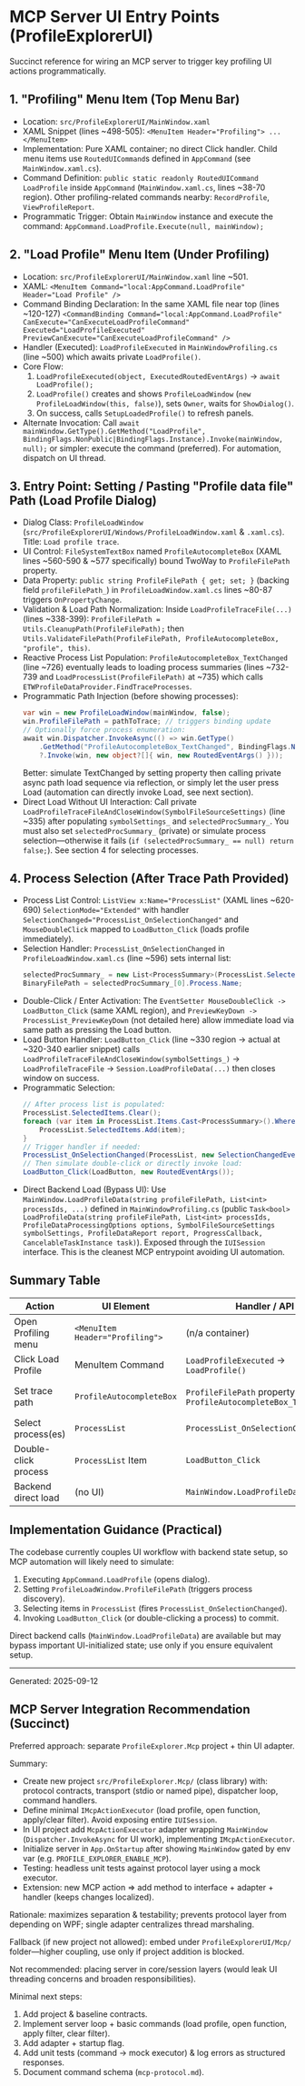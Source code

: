 # MCP Server UI Entry Points (ProfileExplorerUI)

Succinct reference for wiring an MCP server to trigger key profiling UI actions programmatically.

## 1. "Profiling" Menu Item (Top Menu Bar)
- Location: `src/ProfileExplorerUI/MainWindow.xaml`
- XAML Snippet (lines ~498-505): `<MenuItem Header="Profiling"> ... </MenuItem>`
- Implementation: Pure XAML container; no direct Click handler. Child menu items use `RoutedUICommand`s defined in `AppCommand` (see `MainWindow.xaml.cs`).
- Command Definition: `public static readonly RoutedUICommand LoadProfile` inside `AppCommand` (`MainWindow.xaml.cs`, lines ~38-70 region). Other profiling-related commands nearby: `RecordProfile`, `ViewProfileReport`.
- Programmatic Trigger: Obtain `MainWindow` instance and execute the command: `AppCommand.LoadProfile.Execute(null, mainWindow);`

## 2. "Load Profile" Menu Item (Under Profiling)
- Location: `src/ProfileExplorerUI/MainWindow.xaml` line ~501.
- XAML: `<MenuItem Command="local:AppCommand.LoadProfile" Header="Load Profile" />`
- Command Binding Declaration: In the same XAML file near top (lines ~120-127) `<CommandBinding Command="local:AppCommand.LoadProfile" CanExecute="CanExecuteLoadProfileCommand" Executed="LoadProfileExecuted" PreviewCanExecute="CanExecuteLoadProfileCommand" />`
- Handler (Executed): `LoadProfileExecuted` in `MainWindowProfiling.cs` (line ~500) which awaits private `LoadProfile()`.
- Core Flow:
  1. `LoadProfileExecuted(object, ExecutedRoutedEventArgs)` -> `await LoadProfile();`
  2. `LoadProfile()` creates and shows `ProfileLoadWindow` (`new ProfileLoadWindow(this, false)`), sets `Owner`, waits for `ShowDialog()`.
  3. On success, calls `SetupLoadedProfile()` to refresh panels.
- Alternate Invocation: Call `await mainWindow.GetType().GetMethod("LoadProfile", BindingFlags.NonPublic|BindingFlags.Instance).Invoke(mainWindow, null);` or simpler: execute the command (preferred). For automation, dispatch on UI thread.

## 3. Entry Point: Setting / Pasting "Profile data file" Path (Load Profile Dialog)
- Dialog Class: `ProfileLoadWindow` (`src/ProfileExplorerUI/Windows/ProfileLoadWindow.xaml` & `.xaml.cs`). Title: `Load profile trace`.
- UI Control: `FileSystemTextBox` named `ProfileAutocompleteBox` (XAML lines ~560-590 & ~577 specifically) bound TwoWay to `ProfileFilePath` property.
- Data Property: `public string ProfileFilePath { get; set; }` (backing field `profileFilePath_`) in `ProfileLoadWindow.xaml.cs` lines ~80-87 triggers `OnPropertyChange`.
- Validation & Load Path Normalization: Inside `LoadProfileTraceFile(...)` (lines ~338-399): `ProfileFilePath = Utils.CleanupPath(ProfileFilePath);` then `Utils.ValidateFilePath(ProfileFilePath, ProfileAutocompleteBox, "profile", this)`.
- Reactive Process List Population: `ProfileAutocompleteBox_TextChanged` (line ~726) eventually leads to loading process summaries (lines ~732-739 and `LoadProcessList(ProfileFilePath)` at ~735) which calls `ETWProfileDataProvider.FindTraceProcesses`.
- Programmatic Path Injection (before showing processes):
  ```csharp
  var win = new ProfileLoadWindow(mainWindow, false);
  win.ProfileFilePath = pathToTrace; // triggers binding update
  // Optionally force process enumeration:
  await win.Dispatcher.InvokeAsync(() => win.GetType()
      .GetMethod("ProfileAutocompleteBox_TextChanged", BindingFlags.NonPublic|BindingFlags.Instance)
      ?.Invoke(win, new object?[]{ win, new RoutedEventArgs() }));
  ```
  Better: simulate TextChanged by setting property then calling private async path load sequence via reflection, or simply let the user press Load (automation can directly invoke Load, see next section).
- Direct Load Without UI Interaction: Call private `LoadProfileTraceFileAndCloseWindow(SymbolFileSourceSettings)` (line ~335) after populating `symbolSettings_` and `selectedProcSummary_`. You must also set `selectedProcSummary_` (private) or simulate process selection—otherwise it fails (`if (selectedProcSummary_ == null) return false;`). See section 4 for selecting processes.

## 4. Process Selection (After Trace Path Provided)
- Process List Control: `ListView x:Name="ProcessList"` (XAML lines ~620-690) `SelectionMode="Extended"` with handler `SelectionChanged="ProcessList_OnSelectionChanged"` and `MouseDoubleClick` mapped to `LoadButton_Click` (loads profile immediately).
- Selection Handler: `ProcessList_OnSelectionChanged` in `ProfileLoadWindow.xaml.cs` (line ~596) sets internal list:
  ```csharp
  selectedProcSummary_ = new List<ProcessSummary>(ProcessList.SelectedItems.OfType<ProcessSummary>());
  BinaryFilePath = selectedProcSummary_[0].Process.Name;
  ```
- Double-Click / Enter Activation: The `EventSetter MouseDoubleClick -> LoadButton_Click` (same XAML region), and `PreviewKeyDown -> ProcessList_PreviewKeyDown` (not detailed here) allow immediate load via same path as pressing the Load button.
- Load Button Handler: `LoadButton_Click` (line ~330 region -> actual at ~320-340 earlier snippet) calls `LoadProfileTraceFileAndCloseWindow(symbolSettings_)` -> `LoadProfileTraceFile` -> `Session.LoadProfileData(...)` then closes window on success.
- Programmatic Selection:
  ```csharp
  // After process list is populated:
  ProcessList.SelectedItems.Clear();
  foreach (var item in ProcessList.Items.Cast<ProcessSummary>().Where(p => desiredIds.Contains(p.Process.ProcessId))) {
      ProcessList.SelectedItems.Add(item);
  }
  // Trigger handler if needed:
  ProcessList_OnSelectionChanged(ProcessList, new SelectionChangedEventArgs(ListView.SelectionChangedEvent, new object[0], ProcessList.SelectedItems.Cast<object>().ToList()));
  // Then simulate double-click or directly invoke load:
  LoadButton_Click(LoadButton, new RoutedEventArgs());
  ```
- Direct Backend Load (Bypass UI): Use `MainWindow.LoadProfileData(string profileFilePath, List<int> processIds, ...)` defined in `MainWindowProfiling.cs` (public `Task<bool> LoadProfileData(string profileFilePath, List<int> processIds, ProfileDataProcessingOptions options, SymbolFileSourceSettings symbolSettings, ProfileDataReport report, ProgressCallback, CancelableTaskInstance task)`). Exposed through the `IUISession` interface. This is the cleanest MCP entrypoint avoiding UI automation.

## Summary Table
| Action | UI Element | Handler / API | File | Notes |
|--------|------------|---------------|------|-------|
| Open Profiling menu | `<MenuItem Header="Profiling">` | (n/a container) | MainWindow.xaml | Contains profiling commands. |
| Click Load Profile | MenuItem Command | `LoadProfileExecuted` -> `LoadProfile()` | MainWindowProfiling.cs | Routed command binding. |
| Set trace path | `ProfileAutocompleteBox` | `ProfileFilePath` property; `ProfileAutocompleteBox_TextChanged` | ProfileLoadWindow.xaml/.cs | Setting property triggers process enumeration. |
| Select process(es) | `ProcessList` | `ProcessList_OnSelectionChanged` | ProfileLoadWindow.xaml.cs | Updates `selectedProcSummary_`. |
| Double-click process | `ProcessList` Item | `LoadButton_Click` | ProfileLoadWindow.xaml.cs | Invokes load & closes window. |
| Backend direct load | (no UI) | `MainWindow.LoadProfileData(...)` | MainWindowProfiling.cs | Preferred programmatic entry. |
## Implementation Guidance (Practical)
The codebase currently couples UI workflow with backend state setup, so MCP automation will likely need to simulate:
1. Executing `AppCommand.LoadProfile` (opens dialog).
2. Setting `ProfileLoadWindow.ProfileFilePath` (triggers process discovery).
3. Selecting items in `ProcessList` (fires `ProcessList_OnSelectionChanged`).
4. Invoking `LoadButton_Click` (or double-clicking a process) to commit.

Direct backend calls (`MainWindow.LoadProfileData`) are available but may bypass important UI-initialized state; use only if you ensure equivalent setup.

---
Generated: 2025-09-12

## MCP Server Integration Recommendation (Succinct)
Preferred approach: separate `ProfileExplorer.Mcp` project + thin UI adapter.

Summary:
- Create new project `src/ProfileExplorer.Mcp/` (class library) with: protocol contracts, transport (stdio or named pipe), dispatcher loop, command handlers.
- Define minimal `IMcpActionExecutor` (load profile, open function, apply/clear filter). Avoid exposing entire `IUISession`.
- In UI project add `McpActionExecutor` adapter wrapping `MainWindow` (`Dispatcher.InvokeAsync` for UI work), implementing `IMcpActionExecutor`.
- Initialize server in `App.OnStartup` after showing `MainWindow` gated by env var (e.g. `PROFILE_EXPLORER_ENABLE_MCP`).
- Testing: headless unit tests against protocol layer using a mock executor.
- Extension: new MCP action => add method to interface + adapter + handler (keeps changes localized).

Rationale: maximizes separation & testability; prevents protocol layer from depending on WPF; single adapter centralizes thread marshaling.

Fallback (if new project not allowed): embed under `ProfileExplorerUI/Mcp/` folder—higher coupling, use only if project addition is blocked.

Not recommended: placing server in core/session layers (would leak UI threading concerns and broaden responsibilities).

Minimal next steps:
1. Add project & baseline contracts.
2. Implement server loop + basic commands (load profile, open function, apply filter, clear filter).
3. Add adapter + startup flag.
4. Add unit tests (command -> mock executor) & log errors as structured responses.
5. Document command schema (`mcp-protocol.md`).
